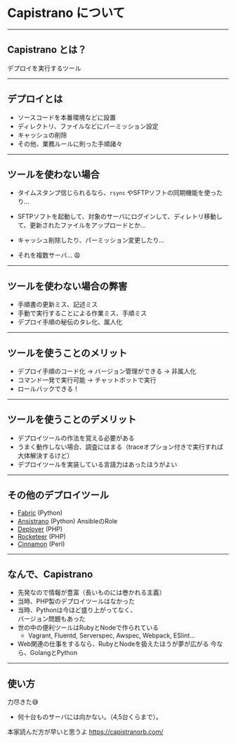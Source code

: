 # Capistrano について

---

## Capistrano とは？

デプロイを実行するツール

---

## デプロイとは

* ソースコードを本番環境などに設置
* ディレクトリ、ファイルなどにパーミッション設定
* キャッシュの削除 
* その他、業務ルールに則った手順諸々

---

## ツールを使わない場合

* タイムスタンプ信じられるなら、`rsync` やSFTPソフトの同期機能を使ったり...
* SFTPソフトを起動して、対象のサーバにログインして、ディレトリ移動して、更新されたファイルをアップロードとか...
* キャッシュ削除したり、パーミッション変更したり...

* それを複数サーバ... 😩

---

## ツールを使わない場合の弊害

* 手順書の更新ミス、記述ミス
* 手動で実行することによる作業ミス、手順ミス
* デプロイ手順の秘伝のタレ化、属人化

---

## ツールを使うことのメリット

* デプロイ手順のコード化 -> バージョン管理ができる -> 非属人化
* コマンド一発で実行可能 -> チャットボットで実行
* ロールバックできる！

---

## ツールを使うことのデメリット

* デプロイツールの作法を覚える必要がある
* うまく動作しない場合、調査にはまる（traceオプション付きで実行すれば大体解決するけど）
* デプロイツールを実装している言語力はあったほうがよい

---

## その他のデプロイツール

* [Fabric](https://get.fabric.io/) (Python)
* [Ansistrano](https://github.com/ansistrano) (Python) AnsibleのRole
* [Deployer](https://deployer.org/) (PHP)
* [Rocketeer](http://rocketeer.autopergamene.eu/) (PHP)
* [Cinnamon](https://github.com/kentaro/cinnamon) (Perl)


---

## なんで、Capistrano

* 先発なので情報が豊富（長いものには巻かれる主義）
* 当時、PHP製のデプロイツールはなかった
* 当時、Pythonは今ほど盛り上がってなく、  
    バージョン問題もあった
* 世の中の便利ツールはRubyとNodeで作られている
    * Vagrant, Fluentd, Serverspec, Awspec, Webpack, ESlint...
* Web関連の仕事をするなら、RubyとNodeを扱えたほうが夢が広がる
    今なら、GolangとPython

---

## 使い方

力尽きた😅

* 何十台ものサーバには向かない。（4,5台くらまで）。

本家読んだ方が早いと思うよ
https://capistranorb.com/
